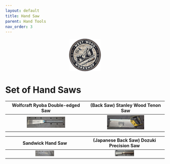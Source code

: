 ```yaml
---
layout: default
title: Hand Saw
parent: Hand Tools
nav_order: 3
---
```


<p align="center"> <img src="../media/www_logo.png" width="20%" height="20%"/> </p>

# Set of Hand Saws


|                                                                    Wolfcraft Ryoba Double-edged Saw                                                                    |                                                         (Back Saw) Stanley Wood Tenon Saw                                                          |
|:----------------------------------------------------------------------------------------------------------------------------------------------------------------------:|:--------------------------------------------------------------------------------------------------------------------------------------------------:|
| [<img alt="image" height="50%" src="/media/Wolfcraft_Ryoba_Double-edged_Saw.jpg" width="50%"/>](https://garlatti.github.io/media/Wolfcraft_Ryoba_Double-edged_Saw.jpg) | [<img alt="image" height="50%" src="/media/Stanley_Wood_Tenon_Saw.jpg" width="50%"/>](https://garlatti.github.io/media/Stanley_Wood_Tenon_Saw.jpg) |


|                                                            Sandwick Hand Saw                                                             |                                                             (Japanese Back Saw) Dozuki Precision Saw                                                             |
|:----------------------------------------------------------------------------------------------------------------------------------------:|:----------------------------------------------------------------------------------------------------------------------------------------------------------------:|
| [<img alt="image" height="25%" src="/media/Sandwick_Hand_Saw.jpg" width="25%"/>](https://garlatti.github.io/media/Sandwick_Hand_Saw.jpg) | [<img alt="image" height="25%" src="/media/Japanese_Dozuki_Precision_Saw.jpg" width="25%"/>](https://garlatti.github.io/media/Japanese_Dozuki_Precision_Saw.jpg) | 